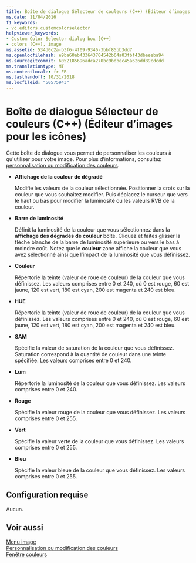 ```yaml
---
title: Boîte de dialogue Sélecteur de couleurs (C++) (Éditeur d’images pour les icônes)
ms.date: 11/04/2016
f1_keywords:
- vc.editors.customcolorselector
helpviewer_keywords:
- Custom Color Selector dialog box [C++]
- colors [C++], image
ms.assetid: 534d0c2a-b3f6-4f09-9346-3bbf85bb3dd7
ms.openlocfilehash: e9ba60ab433643704542b64a03fbf43dbeeeba94
ms.sourcegitcommit: 6052185696adca270bc9bdbec45a626dd89cdcdd
ms.translationtype: MT
ms.contentlocale: fr-FR
ms.lasthandoff: 10/31/2018
ms.locfileid: "50575943"
---
```

# <a name="custom-color-selector-dialog-box-c-image-editor-for-icons"></a>Boîte de dialogue Sélecteur de couleurs (C++) (Éditeur d’images pour les icônes)

Cette boîte de dialogue vous permet de personnaliser les couleurs à qu'utiliser pour votre image. Pour plus d’informations, consultez [personnalisation ou modification des couleurs](../windows/customizing-or-changing-colors-image-editor-for-icons.md).

- **Affichage de la couleur de dégradé**

   Modifie les valeurs de la couleur sélectionnée. Positionner la croix sur la couleur que vous souhaitez modifier. Puis déplacez le curseur que vers le haut ou bas pour modifier la luminosité ou les valeurs RVB de la couleur.

- **Barre de luminosité**

   Définit la luminosité de la couleur que vous sélectionnez dans la **affichage des dégradés de couleur** boîte. Cliquez et faites glisser la flèche blanche de la barre de luminosité supérieure ou vers le bas à moindre coût. Notez que le **couleur** zone affiche la couleur que vous avez sélectionné ainsi que l’impact de la luminosité que vous définissez.

- **Couleur**

   Répertorie la teinte (valeur de roue de couleur) de la couleur que vous définissez. Les valeurs comprises entre 0 et 240, où 0 est rouge, 60 est jaune, 120 est vert, 180 est cyan, 200 est magenta et 240 est bleu.

- **HUE**

   Répertorie la teinte (valeur de roue de couleur) de la couleur que vous définissez. Les valeurs comprises entre 0 et 240, où 0 est rouge, 60 est jaune, 120 est vert, 180 est cyan, 200 est magenta et 240 est bleu.

- **SAM**

   Spécifie la valeur de saturation de la couleur que vous définissez. Saturation correspond à la quantité de couleur dans une teinte spécifiée. Les valeurs comprises entre 0 et 240.

- **Lum**

   Répertorie la luminosité de la couleur que vous définissez. Les valeurs comprises entre 0 et 240.

- **Rouge**

   Spécifie la valeur rouge de la couleur que vous définissez. Les valeurs comprises entre 0 et 255.

- **Vert**

   Spécifie la valeur verte de la couleur que vous définissez. Les valeurs comprises entre 0 et 255.

- **Bleu**

   Spécifie la valeur bleue de la couleur que vous définissez. Les valeurs comprises entre 0 et 255.

## <a name="requirements"></a>Configuration requise

Aucun.

## <a name="see-also"></a>Voir aussi

[Menu image](../windows/image-menu-image-editor-for-icons.md)<br/>
[Personnalisation ou modification des couleurs](../windows/customizing-or-changing-colors-image-editor-for-icons.md)<br/>
[Fenêtre couleurs](../windows/colors-window-image-editor-for-icons.md)